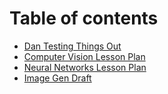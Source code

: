 # Table of contents

* [Dan Testing Things Out](README.md)
* [Computer Vision Lesson Plan](computer-vision-lesson-plan.md)
* [Neural Networks Lesson Plan](neural-networks-lesson-plan.md)
* [Image Gen Draft](mostly-still-empty-image-gen-draft.md)
